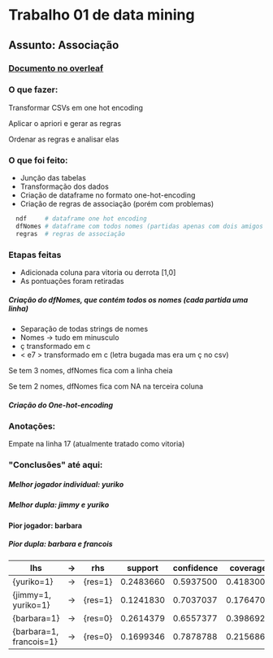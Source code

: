 # Trabalho 01 de data mining

## Assunto: Associação

### [Documento no overleaf](https://www.overleaf.com/5131289339zkcqdtmyxnqw)

### O que fazer:
Transformar CSVs em one hot encoding

Aplicar o apriori e gerar as regras

Ordenar as regras e analisar elas


### O que foi feito:
* Junção das tabelas
* Transformação dos dados
* Criação de dataframe no formato one-hot-encoding
* Criação de regras de associação (porém com problemas)


~~~R
  ndf     # dataframe one hot encoding
  dfNomes # dataframe com todos nomes (partidas apenas com dois amigos a terceira coluna é NA)
  regras  # regras de associação
~~~

### Etapas feitas
* Adicionada coluna para vitoria ou derrota [1,0]
* As pontuações foram retiradas

##### Criação do dfNomes, que contém todos os nomes (cada partida uma linha)
* Separação de todas strings de nomes
* Nomes -> tudo em minusculo
* ç transformado em c
* < e7 > transformado em c (letra bugada mas era um ç no csv)

Se tem 3 nomes, dfNomes fica com a linha cheia

Se tem 2 nomes, dfNomes fica com NA na terceira coluna

##### Criação do One-hot-encoding

### Anotações:
Empate na linha 17 (atualmente tratado como vitoria)


### "Conclusões" até aqui:

##### Melhor jogador individual: yuriko

##### Melhor dupla: jimmy e yuriko

#### Pior jogador: barbara

##### Pior dupla: barbara e francois



| lhs                     | -> | rhs      | support   | confidence | coverage  | lift      |
|-------------------------|----|----------|-----------|------------|-----------|-----------|
| {yuriko=1}              | -> | {res=1}  | 0.2483660 | 0.5937500  | 0.4183007 | 1.297768  |
| {jimmy=1, yuriko=1}     | -> | {res=1}  | 0.1241830 | 0.7037037  | 0.1764706 | 1.538095  |
| {barbara=1}             | -> | {res=0}  | 0.2614379 | 0.6557377  | 0.3986928 | 1.2087695 |
| {barbara=1, francois=1} | -> | {res=0}  | 0.1699346 | 0.7878788  | 0.2156863 | 1.4523549 |
